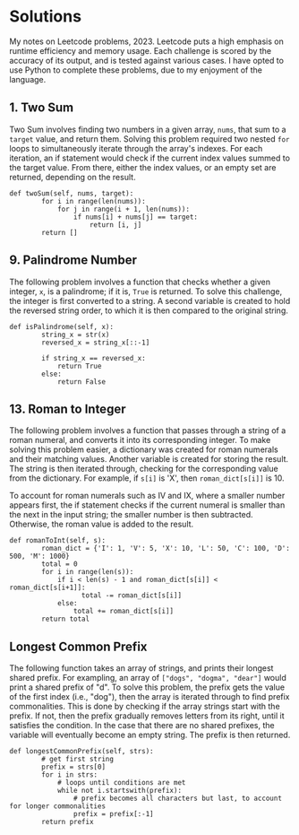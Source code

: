 # Solutions

My notes on Leetcode problems, 2023. Leetcode puts a high emphasis on runtime efficiency and memory usage. Each challenge is scored by the accuracy of its output, and is tested against various cases. I have opted to use Python to complete these problems, due to my enjoyment of the language. 

## 1. Two Sum

Two Sum involves finding two numbers in a given array, `nums`, that sum to a `target` value, and return them. Solving this problem required two nested `for` loops to simultaneously iterate through the array's indexes. For each iteration, an if statement would check if the current index values summed to the target value. From there, either the index values, or an empty set are returned, depending on the result.

```
def twoSum(self, nums, target):
        for i in range(len(nums)):
            for j in range(i + 1, len(nums)):
                if nums[i] + nums[j] == target:
                    return [i, j]
        return []
```

## 9. Palindrome Number

The following problem involves a function that checks whether a given integer, `x`, is a palindrome; if it is, `True` is returned. To solve this challenge, the integer is first converted to a string. A second variable is created to hold the reversed string order, to which it is then compared to the original string. 

```
def isPalindrome(self, x):
        string_x = str(x)
        reversed_x = string_x[::-1]
        
        if string_x == reversed_x:
            return True
        else:
            return False
```

## 13. Roman to Integer

The following problem involves a function that passes through a string of a roman numeral, and converts it into its corresponding integer. To make solving this problem easier, a dictionary was created for roman numerals and their matching values. Another variable is created for storing the result. The string is then iterated through, checking for the corresponding value from the dictionary. For example, if `s[i]` is 'X', then `roman_dict[s[i]]` is 10. 

To account for roman numerals such as IV and IX, where a smaller number appears first, the if statement checks if the current numeral is smaller than the next in the input string; the smaller number is then subtracted. Otherwise, the roman value is added to the result.

```
def romanToInt(self, s):
        roman_dict = {'I': 1, 'V': 5, 'X': 10, 'L': 50, 'C': 100, 'D': 500, 'M': 1000}
        total = 0
        for i in range(len(s)):
            if i < len(s) - 1 and roman_dict[s[i]] < roman_dict[s[i+1]]:
                  total -= roman_dict[s[i]]
            else:
                total += roman_dict[s[i]]
        return total
```

## Longest Common Prefix

The following function takes an array of strings, and prints their longest shared prefix. For exampling, an array of `["dogs", "dogma", "dear"]` would print a shared prefix of "d". To solve this problem, the prefix gets the value of the first index (i.e., "dog"), then the array is iterated through to find prefix commonalities. This is done by checking if the array strings start with the prefix. If not, then the prefix gradually removes letters from its right, until it satisfies the condition. In the case that there are no shared prefixes, the variable will eventually become an empty string. The prefix is then returned.

```
def longestCommonPrefix(self, strs):
        # get first string
        prefix = strs[0]
        for i in strs:
            # loops until conditions are met
            while not i.startswith(prefix):
                # prefix becomes all characters but last, to account for longer commonalities
                prefix = prefix[:-1] 
        return prefix
```
